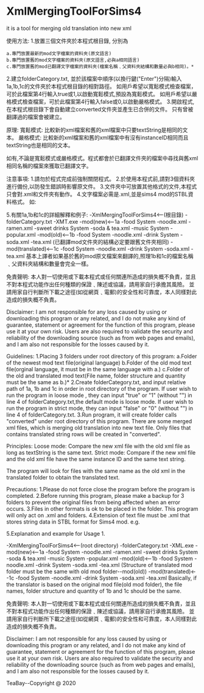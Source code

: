 # XmlMergingToolForSims4
it is a tool for merging old translation into new xml

使用方法:
1.放置三個文件夾於本程式根目錄, 分別為

	a.專門放置最新的mod文字檔案的資料夾(原文語言)
	b.專門放置舊的mod文字檔案的資料夾(原文語言,必與a相同語言)
	c.專門放置舊的mod已翻譯文字檔案的資料夾(檔案名稱﹑父資料夾結構和數量必與b相同)。*
2.建立folderCategory.txt, 並於該檔案中順序(以換行鍵("Enter")分隔)輸入1a,1b,1c的文件夾於本程式根目錄的相對路徑。
如用戶希望以寬鬆模式檢查檔案，可於此檔案第4行輸入true或1,以啟動寬鬆模式,預設為寬鬆模式。
如用戶希望以嚴格模式檢查檔案，可於此檔案第4行輸入false或0,以啟動嚴格模式。
3.開啟程式, 在本程式根目錄下會自動建立converted文件夾並產生已合併的文件。 只有曾被翻譯過的檔案會被建立。

原理:
寬鬆模式:
比較新的xml檔案和舊的xml檔案中只要textString是相同的文本。
嚴格模式:
比較新的xml檔案和舊的xml檔案中有沒有instanceID相同而且textString也是相同的文本。

如有,不論是寬鬆模式或嚴格模式。程式都會於已翻譯文件夾的檔案中尋找與舊xml相同名稱的檔案來獲取已翻譯文字。

注意事項:
1.請勿於程式完成前強制關閉程式。
2.於使用本程式前,請對3個資料夾進行備份,以防發生錯誤時影響原文件。
3.文件夾中可放置其他格式的文件,本程式只會對.xml和文件夾有動作。
4.文字檔案必需是.xml,並是sims4 mod的STBL資料格式。
如:
<?xml version="1.0" encoding="utf-8"?>
<StblData>
  <TextStringDefinitions>
    <TextStringDefinition InstanceID="0x11122233" TextString="Hi" />
  </TextStringDefinitions>
</StblData>
5.有關1a,1b和1c的詳細解釋和例子:
-XmlMergingToolForSims4<--(根目錄)
  -folderCategory.txt
  -XMT.exe
  -mod(new)<--1a
      -food System
         -noodle.xml
         -ramen.xml
      -sweet drinks System
         -soda & tea.xml
      -music System
         -popular.xml
  -mod(old)<--1b
      -food System
         -noodle.xml
      -drink System
         -soda.xml
         -tea.xml
(已翻譯mod文件夾的結構必定要跟舊文件夾相同)
  -mod(translated)<--1c
      -food System
         -noodle.xml
      -drink System
         -soda.xml
         -tea.xml
基本上譯者如果基於舊的mod原文檔案來翻譯的,照理1b和1c的檔案名稱﹑父資料夾結構和數量會完全一樣。


免責聲明:
本人對一切使用或下載本程式或任何關連所造成的損失概不負責，並且不對本程式功能作出任何種類的保證﹑陳述或協議，請用家自行承擔其風險。
並請用家自行判斷所下載之途徑(如從網頁﹑電郵)的安全性和可靠度，本人同樣對此造成的損失概不負責。

Disclaimer:
I am not responsible for any loss caused by using or downloading this program or any related, and I do not make any kind of guarantee, statement or agreement for the function of this program, please use it at your own risk.
Users are also required to validate the security and reliability of the downloading source (such as from web pages and emails), and I am also not responsible for the losses caused by it.

Guidelines:
1.Placing 3 folders under root directory of this program:
	a.Folder of the newest mod text file(original language)
	b.Folder of the old mod text file(orginal language, it must be in the same language with a.)
	c.Folder of the old and translated mod text(File name, folder structure and quantity must be the same as b.)*
2.Create folderCategory.txt, and input relative path of 1a, 1b and 1c in order in root directory of the program.
If user wish to run the program in loose mode , they can input "true"  or "1" (without "") in line 4 of folderCategory.txt,the default mode is loose mode.
If user wish to run the program in strict mode, they can input "false" or "0" (without "") in line 4 of folderCategory.txt.
3.Run program, it will create folder calls "converted" under root directory of this program. There are some merged xml files, which is merging old translation into new text file. Only files that contains translated string rows will be created in "converted".

Principles:
Loose mode:
Compare the new xml file with the old xml file as long as textString is the same text.
Strict mode:
Compare if the new xml file and the old xml file have the same instance ID and the same text string.

The program will look for files with the same name as the old xml in the translated folder to obtain the translated text.

Precautions:
1.Please do not force close the program before the program is completed.
2.Before running this program, please make a backup for 3 folders to prevent the original files from being affected when an error occurs.
3.Files in other formats is ok to be placed in the folder. This program will only act on .xml and folders.
4.Extension of text file must be .xml that stores string data in STBL format for Sims4 mod.
e.g.
<?xml version="1.0" encoding="utf-8"?>
<StblData>
  <TextStringDefinitions>
    <TextStringDefinition InstanceID="0x11122233" TextString="Hi" />
  </TextStringDefinitions>
</StblData>
5.Explanation and example for Usage 1.

-XmlMergingToolForSims4<--(root directory)
  -folderCategory.txt
  -XML.exe
  -mod(new)<--1a
      -food System
         -noodle.xml
         -ramen.xml
      -sweet drinks System
         -soda & tea.xml
      -music System
         -popular.xml
  -mod(old)<--1b
      -food System
         -noodle.xml
      -drink System
         -soda.xml
         -tea.xml
(Structure of translated mod folder must be the same with old mod folder--mod(old))
  -mod(translated)<--1c
      -food System
         -noodle.xml
      -drink System
         -soda.xml
         -tea.xml
Basically, if the translator is based on the original mod file(old mod folder), the file names, folder structure and quantity of 1b and 1c should be the same.

免責聲明:
本人對一切使用或下載本程式或任何關連所造成的損失概不負責，並且不對本程式功能作出任何種類的保證﹑陳述或協議，請用家自行承擔其風險。
並請用家自行判斷所下載之途徑(如從網頁﹑電郵)的安全性和可靠度，本人同樣對此造成的損失概不負責。

Disclaimer:
I am not responsible for any loss caused by using or downloading this program or any related, and I do not make any kind of guarantee, statement or agreement for the function of this program, please use it at your own risk.
Users are also required to validate the security and reliability of the downloading source (such as from web pages and emails), and I am also not responsible for the losses caused by it.

TeaBay--Copyright @ 2020

